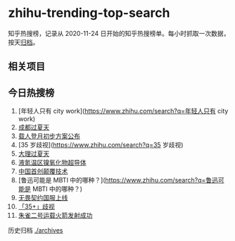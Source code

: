 # zhihu-trending-top-search

知乎热搜榜，记录从 2020-11-24
日开始的知乎热搜榜单。每小时抓取一次数据，按天[归档](./archives)。

## 相关项目

## 今日热搜榜

<!-- BEGIN -->
<!-- 最后更新时间 Thu Jul 13 2023 12:10:00 GMT+0800 (China Standard Time) -->

1. [年轻人只有 city work](https://www.zhihu.com/search?q=年轻人只有 city work)
1. [成都过夏天](https://www.zhihu.com/search?q=成都过夏天)
1. [载人登月初步方案公布](https://www.zhihu.com/search?q=载人登月初步方案公布)
1. [35 岁歧视](https://www.zhihu.com/search?q=35 岁歧视)
1. [大理过夏天](https://www.zhihu.com/search?q=大理过夏天)
1. [液氮温区镍氧化物超导体](https://www.zhihu.com/search?q=液氮温区镍氧化物超导体)
1. [中国首创颠覆技术](https://www.zhihu.com/search?q=中国首创颠覆技术)
1. [鲁迅可能是 MBTI 中的哪种？](https://www.zhihu.com/search?q=鲁迅可能是 MBTI
   中的哪种？)
1. [无畏契约国服上线](https://www.zhihu.com/search?q=无畏契约国服上线)
1. [「35+」歧视](https://www.zhihu.com/search?q=「35+」歧视)
1. [朱雀二号运载火箭发射成功](https://www.zhihu.com/search?q=朱雀二号运载火箭发射成功)

<!-- END -->

历史归档 [./archives](./archives)
